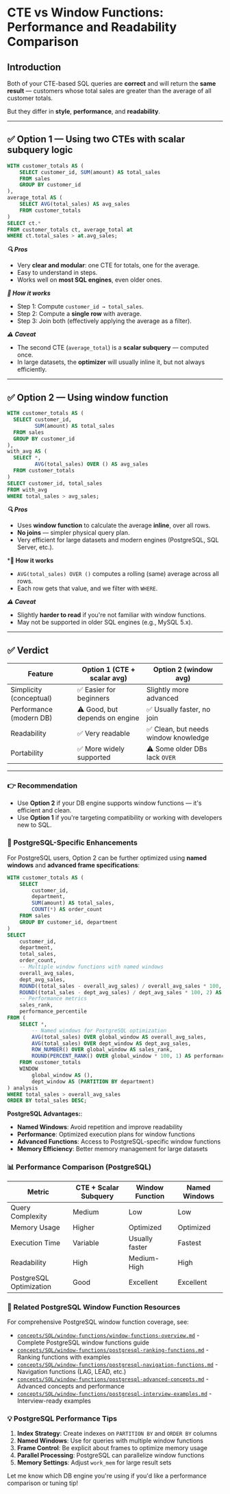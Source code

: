 # CTE vs Window Functions: Performance and Readability Comparison

## Introduction

Both of your CTE-based SQL queries are **correct** and will return the **same result** — customers whose total sales are greater than the average of all customer totals.

But they differ in **style**, **performance**, and **readability**.

---

## ✅ Option 1 — Using two CTEs with scalar subquery logic

```sql
WITH customer_totals AS (
    SELECT customer_id, SUM(amount) AS total_sales
    FROM sales
    GROUP BY customer_id
),
average_total AS (
    SELECT AVG(total_sales) AS avg_sales
    FROM customer_totals
)
SELECT ct.*
FROM customer_totals ct, average_total at
WHERE ct.total_sales > at.avg_sales;
```

***🔍 Pros***

* Very **clear and modular**: one CTE for totals, one for the average.
* Easy to understand in steps.
* Works well on **most SQL engines**, even older ones.

***🧠 How it works***

* Step 1: Compute `customer_id → total_sales`.
* Step 2: Compute a **single row** with average.
* Step 3: Join both (effectively applying the average as a filter).

***⚠️ Caveat***

* The second CTE (`average_total`) is a **scalar subquery** — computed once.
* In large datasets, the **optimizer** will usually inline it, but not always efficiently.

---

## ✅ Option 2 — Using window function

```sql
WITH customer_totals AS (
  SELECT customer_id,
         SUM(amount) AS total_sales
  FROM sales
  GROUP BY customer_id
),
with_avg AS (
  SELECT *,
         AVG(total_sales) OVER () AS avg_sales
  FROM customer_totals
)
SELECT customer_id, total_sales
FROM with_avg
WHERE total_sales > avg_sales;
```

***🔍 Pros***

* Uses **window function** to calculate the average **inline**, over all rows.
* **No joins** — simpler physical query plan.
* Very efficient for large datasets and modern engines (PostgreSQL, SQL Server, etc.).

***🧠 How it works**

* `AVG(total_sales) OVER ()` computes a rolling (same) average across all rows.
* Each row gets that value, and we filter with `WHERE`.

***⚠️ Caveat***

* Slightly **harder to read** if you're not familiar with window functions.
* May not be supported in older SQL engines (e.g., MySQL 5.x).

---

## ✅ Verdict

| Feature                 | Option 1 (CTE + scalar avg)    | Option 2 (window avg)               |
| ----------------------- | ------------------------------ | ----------------------------------- |
| Simplicity (conceptual) | ✅ Easier for beginners         | Slightly more advanced              |
| Performance (modern DB) | ⚠️ Good, but depends on engine | ✅ Usually faster, no join           |
| Readability             | ✅ Very readable                | ✅ Clean, but needs window knowledge |
| Portability             | ✅ More widely supported        | ⚠️ Some older DBs lack `OVER`       |

---

### 👉 Recommendation

* Use **Option 2** if your DB engine supports window functions — it's efficient and clean.
* Use **Option 1** if you're targeting compatibility or working with developers new to SQL.

### 🚀 PostgreSQL-Specific Enhancements

For PostgreSQL users, Option 2 can be further optimized using **named windows** and **advanced frame specifications**:

```sql
WITH customer_totals AS (
    SELECT
        customer_id,
        department,
        SUM(amount) AS total_sales,
        COUNT(*) AS order_count
    FROM sales
    GROUP BY customer_id, department
)
SELECT
    customer_id,
    department,
    total_sales,
    order_count,
    -- Multiple window functions with named windows
    overall_avg_sales,
    dept_avg_sales,
    ROUND((total_sales - overall_avg_sales) / overall_avg_sales * 100, 2) AS vs_global_avg_pct,
    ROUND((total_sales - dept_avg_sales) / dept_avg_sales * 100, 2) AS vs_dept_avg_pct,
    -- Performance metrics
    sales_rank,
    performance_percentile
FROM (
    SELECT *,
        -- Named windows for PostgreSQL optimization
        AVG(total_sales) OVER global_window AS overall_avg_sales,
        AVG(total_sales) OVER dept_window AS dept_avg_sales,
        ROW_NUMBER() OVER global_window AS sales_rank,
        ROUND(PERCENT_RANK() OVER global_window * 100, 1) AS performance_percentile
    FROM customer_totals
    WINDOW
        global_window AS (),
        dept_window AS (PARTITION BY department)
) analysis
WHERE total_sales > overall_avg_sales
ORDER BY total_sales DESC;
```

**PostgreSQL Advantages:**:

* **Named Windows**: Avoid repetition and improve readability
* **Performance**: Optimized execution plans for window functions
* **Advanced Functions**: Access to PostgreSQL-specific window functions
* **Memory Efficiency**: Better memory management for large datasets

### 📊 Performance Comparison (PostgreSQL)

| Metric | CTE + Scalar Subquery | Window Function | Named Windows |
|--------|----------------------|----------------|---------------|
| Query Complexity | Medium | Low | Low |
| Memory Usage | Higher | Optimized | Optimized |
| Execution Time | Variable | Usually faster | Fastest |
| Readability | High | Medium-High | High |
| PostgreSQL Optimization | Good | Excellent | Excellent |

### 🔗 Related PostgreSQL Window Function Resources

For comprehensive PostgreSQL window function coverage, see:

* [`concepts/SQL/window-functions/window-functions-overview.md`](../window-functions/window-functions-overview.md) - Complete PostgreSQL window functions guide
* [`concepts/SQL/window-functions/postgresql-ranking-functions.md`](../window-functions/postgresql-ranking-functions.md) - Ranking functions with examples
* [`concepts/SQL/window-functions/postgresql-navigation-functions.md`](../window-functions/postgresql-navigation-functions.md) - Navigation functions (LAG, LEAD, etc.)
* [`concepts/SQL/window-functions/postgresql-advanced-concepts.md`](../window-functions/postgresql-advanced-concepts.md) - Advanced concepts and performance
* [`concepts/SQL/window-functions/postgresql-interview-examples.md`](../window-functions/postgresql-interview-examples.md) - Interview-ready examples

### 💡 PostgreSQL Performance Tips

1. **Index Strategy**: Create indexes on `PARTITION BY` and `ORDER BY` columns
2. **Named Windows**: Use for queries with multiple window functions
3. **Frame Control**: Be explicit about frames to optimize memory usage
4. **Parallel Processing**: PostgreSQL can parallelize window functions
5. **Memory Settings**: Adjust `work_mem` for large result sets

Let me know which DB engine you're using if you'd like a performance comparison or tuning tip!
